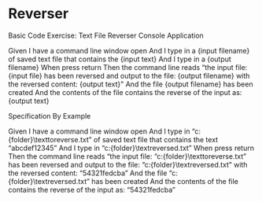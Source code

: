 Reverser
========

Basic Code Exercise: Text File Reverser Console Application

Given I have a command line window open
And I type in a {input filename} of saved text file that contains the {input text}
And I type in a {output filename}
When press return
Then the command line reads “the input file: {input file} has been reversed 
  and output to the file: {output filename} with the reversed content: {output text}"
And the file {output filename} has been created
And the contents of the file contains the reverse of the input as: {output text}

Specification By Example

Given I have a command line window open
And I type in “c:\{folder}\texttoreverse.txt” of saved text file that contains the text “abcdef12345”
And I type in “c:\{folder}\textreversed.txt”
When press return
Then the command line reads “the input file: “c:\{folder}\texttoreverse.txt”  has been reversed 
  and output to the file: “c:\{folder}\textreversed.txt” with the reversed content: “54321fedcba”
And the file “c:\{folder}\textreversed.txt” has been created
And the contents of the file contains the reverse of the input as: “54321fedcba”
